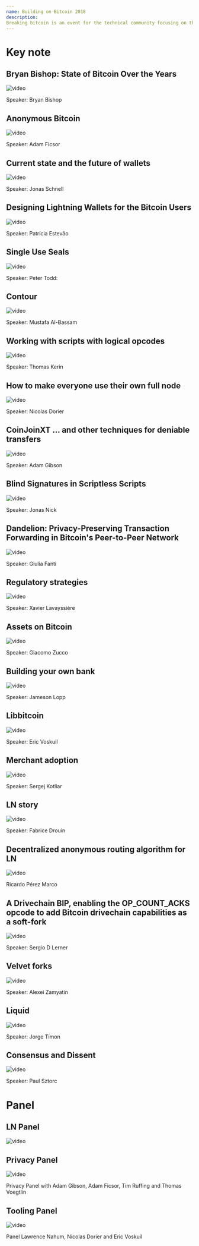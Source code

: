```yaml
--- 
name: Building on Bitcoin 2018
description: 
Breaking bitcoin is an event for the technical community focusing on the security of Bitcoin and everything around it.
---
```


# Key note

## Bryan Bishop: State of Bitcoin Over the Years

![video](https://youtu.be/adZhDoXSjJ0?si=iQalGjDXbnfA4klr)

Speaker: Bryan Bishop

## Anonymous Bitcoin

![video](https://youtu.be/QiySI4-MWww?si=x0J1gd01HxvWwejT)

Speaker: Adam Ficsor

##  Current state and the future of wallets 


![video](https://youtu.be/QiySI4-MWww?si=x0J1gd01HxvWwejT)

Speaker: Jonas Schnell

## Designing Lightning Wallets for the Bitcoin Users

![video](https://youtu.be/S2TgCUU_WDo?si=65ZZZkzgChsBeAaE)

Speaker: Patrícia Estevão


## Single Use Seals

![video](https://youtu.be/1U-1xkhJeEo?si=Ozp-OAz0w1aQKRc8)

Speaker: Peter Todd: 

## Contour

![video](https://youtu.be/59Igv-zQE7Y?si=ti0F3N-h929SMBVP)

Speaker: Mustafa Al-Bassam

## Working with scripts with logical opcodes

![video](https://youtu.be/A4l4waikDso?si=n18wvUe-yJLWl6vY)

Speaker: Thomas Kerin

##  How to make everyone use their own full node 

![video](https://youtu.be/0UiMhpz9eLA?si=VUpeBe3U4Fm2uvZW)

Speaker: Nicolas Dorier

## CoinJoinXT ... and other techniques for deniable transfers

![video](https://youtu.be/YS0MksuMl9k?si=npWqjZUSk2Uxj6gL)

Speaker: Adam Gibson

## Blind Signatures in Scriptless Scripts

![video](https://youtu.be/_1dcU70zhqs?si=Ko5ypVY9buL4zMgC)

Speaker: Jonas Nick

## Dandelion: Privacy-Preserving Transaction Forwarding in Bitcoin's Peer-to-Peer Network

![video](https://youtu.be/SrE6KdBgI1o?si=FOIeiaFLF9Uw6rZc)

Speaker: Giulia Fanti

## Regulatory strategies

![video](https://youtu.be/T0vg65_InO4?si=M6Qxz-IRbjKZ9RhY)

Speaker: Xavier Lavayssière

## Assets on Bitcoin

![video](https://youtu.be/xHWxtmgQP94?si=ZVHUjUF6PqnTwWT6)

Speaker: Giacomo Zucco

## Building your own bank

![video](https://youtu.be/gXDR4tjaGQc?si=mPpFR4nCTW8WHaXx)

Speaker: Jameson Lopp

## Libbitcoin

![video](https://youtu.be/QtB4YUneiEE?si=2nyh3i81yOJoHnVI)

Speaker: Eric Voskuil

## Merchant adoption

![video](https://youtu.be/H4n5uSG-sj8?si=MhQOupBXReux1bD8)

Speaker: Sergej Kotliar

## LN story

![video](https://youtu.be/yzbj6ZsCiOg?si=bHj_98TPerteytov)

Speaker: Fabrice Drouin

## Decentralized anonymous routing algorithm for LN

![video](https://youtu.be/nmqniwbwCg0?si=Lboe0jbBXaoO2Vlh)

Ricardo Pérez Marco

## A Drivechain BIP, enabling the OP_COUNT_ACKS opcode to add Bitcoin drivechain capabilities as a soft-fork

![video](https://youtu.be/fL7pTbTv1Iw?si=1NxMvtOZSJqCgDfH)

Speaker: Sergio D Lerner

## Velvet forks

![video](https://youtu.be/jXvUa7oCaVs?si=4ktLaQBvXcqMN3wV)

Speaker: Alexei Zamyatin

## Liquid

![video](https://youtu.be/OYfTCSJakKA?si=XJbsQDnc5djfASqa)

Speaker: Jorge Timon

## Consensus and Dissent

![video](https://youtu.be/15lBZQTN-eg?si=bXFrw1faRiWSEy3U)

Speaker: Paul Sztorc

# Panel 

## LN Panel

![video](https://youtu.be/jcMXaFiFvTM?si=99m-KUulzYYm4oWk)

## Privacy Panel

![video](https://youtu.be/HE4Z1RZI95k?si=LEN5xUsCdMyQXyMd)

Privacy Panel with Adam Gibson, Adam Ficsor, Tim Ruffing and Thomas Voegtlin

## Tooling Panel 

![video](https://youtu.be/fjtmyaH6MG8?si=767etw6wp0H3HxNw)

Panel Lawrence Nahum, Nicolas Dorier and Eric Voskuil